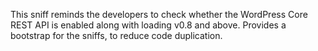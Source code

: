 This sniff reminds the developers to check whether the WordPress Core REST API is enabled
along with loading v0.8 and above.
Provides a bootstrap for the sniffs, to reduce code duplication.